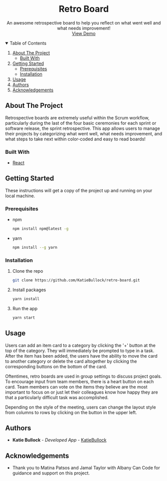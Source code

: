 <br />
  <h1 align="center">Retro Board</h1>
  <p align="center">
    An awesome retrospective board to help you reflect on what went well and what needs improvement!
    <br />
    <a href="">View Demo</a>
  </p>
</p>

<details open="open">
  <summary>Table of Contents</summary>
  <ol>
    <li>
      <a href="#about-the-project">About The Project</a>
      <ul>
        <li><a href="#built-with">Built With</a></li>
      </ul>
    </li>
    <li>
      <a href="#getting-started">Getting Started</a>
      <ul>
        <li><a href="#prerequisites">Prerequisites</a></li>
        <li><a href="#installation">Installation</a></li>
      </ul>
    </li>
    <li><a href="#usage">Usage</a></li>
    <li><a href="#authors">Authors</a></li>
    <li><a href="#acknowledgements">Acknowledgements</a></li>
  </ol>
</details>

## About The Project

Retrospective boards are extremely useful within the Scrum workflow, particularly during the last of the four basic ceremonies for each sprint or software release, the sprint retrospective. This app allows users to manage their projects by categorizing what went well, what needs improvement, and what steps to take next within color-coded and easy to read boards!

### Built With

- [React](https://reactjs.org/)

## Getting Started

These instructions will get a copy of the project up and running on your local machine.

### Prerequisites

- npm
  ```sh
  npm install npm@latest -g
  ```
- yarn
  ```sh
  npm install --g yarn
  ```

### Installation

1. Clone the repo
   ```sh
   git clone https://github.com/KatieBullock/retro-board.git
   ```
2. Install packages
   ```sh
   yarn install
   ```
3. Run the app
   ```sh
   yarn start
   ```

## Usage

Users can add an item card to a category by clicking the '+' button at the top of the category. They will immediately be prompted to type in a task. After the item has been added, the users have the ability to move the card to another category or delete the card altogether by clicking the corresponding buttons on the bottom of the card.

Oftentimes, retro boards are used in group settings to discuss project goals. To encourage input from team members, there is a heart button on each card. Team members can vote on the items they believe are the most important to focus on or just let their colleagues know how happy they are that a particularly difficult task was accomplished.

Depending on the style of the meeting, users can change the layout style from columns to rows by clicking on the button in the upper left.

## Authors

- **Katie Bullock** - _Developed App_ -
  [KatieBullock](https://github.com/KatieBullock)

## Acknowledgements

- Thank you to Matina Patsos and Jamal Taylor with Albany Can Code for guidance and support on this project.
